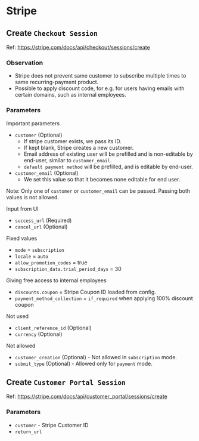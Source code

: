 # Stripe

## Create `Checkout Session`

Ref: https://stripe.com/docs/api/checkout/sessions/create

### Observation

* Stripe does not prevent same customer to subscribe multiple times to same recurring-payment product.
* Possible to apply discount code, for e.g. for users having emails with certain domains, such as internal employees.

### Parameters

Important parameters

* `customer` (Optional)  
  * If stripe customer exists, we pass its ID.
  * If kept blank, Stripe creates a new customer.  
  * Email address of existing user will be prefilled and is non-editable by end-user, similar to `customer_email`.
  * `default payment method` will be prefilled, and is editable by end-user.
* `customer_email` (Optional)  
  * We set this value so that it becomes none editable for end user. 


Note: Only one of `customer` or `customer_email` can be passed. Passing both values is not allowed.

Input from UI

* `success_url` (Required)      
* `cancel_url` (Optional)

Fixed values

* `mode` = `subscription` 
* `locale` = `auto` 
* `allow_promotion_codes` = true
* `subscription_data.trial_period_days` = 30

Giving free access to internal employees 
* `discounts.coupon` = Stripe Coupon ID loaded from config.
* `payment_method_collection` = `if_required` when applying 100% discount coupon

Not used

* `client_reference_id` (Optional)      
* `currency` (Optional)

Not allowed

* `customer_creation` (Optional) - Not allowed in `subscription` mode.
* `submit_type` (Optional) - Allowed only for `payment` mode.


## Create `Customer Portal Session`

Ref: https://stripe.com/docs/api/customer_portal/sessions/create

### Parameters

* `customer` - Stripe Customer ID
* `return_url`